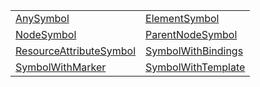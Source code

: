 |                                                                                                                       |                                                                                                             |
| --------------------------------------------------------------------------------------------------------------------- | ----------------------------------------------------------------------------------------------------------- |
| [AnySymbol](https://hamedfathi.gitbook.io/aurelia-2-doc-api/jit-html/typealias/anysymbol)                             | [ElementSymbol](https://hamedfathi.gitbook.io/aurelia-2-doc-api/jit-html/typealias/elementsymbol)           |
| [NodeSymbol](https://hamedfathi.gitbook.io/aurelia-2-doc-api/jit-html/typealias/nodesymbol)                           | [ParentNodeSymbol](https://hamedfathi.gitbook.io/aurelia-2-doc-api/jit-html/typealias/parentnodesymbol)     |
| [ResourceAttributeSymbol](https://hamedfathi.gitbook.io/aurelia-2-doc-api/jit-html/typealias/resourceattributesymbol) | [SymbolWithBindings](https://hamedfathi.gitbook.io/aurelia-2-doc-api/jit-html/typealias/symbolwithbindings) |
| [SymbolWithMarker](https://hamedfathi.gitbook.io/aurelia-2-doc-api/jit-html/typealias/symbolwithmarker)               | [SymbolWithTemplate](https://hamedfathi.gitbook.io/aurelia-2-doc-api/jit-html/typealias/symbolwithtemplate) |